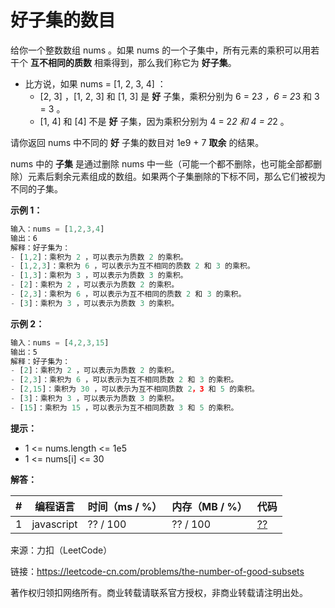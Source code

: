 # 好子集的数目

给你一个整数数组 nums 。如果 nums 的一个子集中，所有元素的乘积可以用若干个 **互不相同的质数** 相乘得到，那么我们称它为 **好子集**。

- 比方说，如果 nums = [1, 2, 3, 4] ：
  - [2, 3] ，[1, 2, 3] 和 [1, 3] 是 **好** 子集，乘积分别为 6 = 2*3 ，6 = 2*3 和 3 = 3 。
  - [1, 4] 和 [4] 不是 **好** 子集，因为乘积分别为 4 = 2*2 和 4 = 2*2 。

请你返回 nums 中不同的 **好** 子集的数目对 1e9 + 7 **取余** 的结果。

nums 中的 **子集** 是通过删除 nums 中一些（可能一个都不删除，也可能全部都删除）元素后剩余元素组成的数组。如果两个子集删除的下标不同，那么它们被视为不同的子集。

**示例 1：**

``` javascript
输入：nums = [1,2,3,4]
输出：6
解释：好子集为：
- [1,2]：乘积为 2 ，可以表示为质数 2 的乘积。
- [1,2,3]：乘积为 6 ，可以表示为互不相同的质数 2 和 3 的乘积。
- [1,3]：乘积为 3 ，可以表示为质数 3 的乘积。
- [2]：乘积为 2 ，可以表示为质数 2 的乘积。
- [2,3]：乘积为 6 ，可以表示为互不相同的质数 2 和 3 的乘积。
- [3]：乘积为 3 ，可以表示为质数 3 的乘积。
```

**示例 2：**

``` javascript
输入：nums = [4,2,3,15]
输出：5
解释：好子集为：
- [2]：乘积为 2 ，可以表示为质数 2 的乘积。
- [2,3]：乘积为 6 ，可以表示为互不相同质数 2 和 3 的乘积。
- [2,15]：乘积为 30 ，可以表示为互不相同质数 2，3 和 5 的乘积。
- [3]：乘积为 3 ，可以表示为质数 3 的乘积。
- [15]：乘积为 15 ，可以表示为互不相同质数 3 和 5 的乘积。
```

**提示：**

- 1 <= nums.length <= 1e5
- 1 <= nums[i] <= 30

**解答：**

**#**|**编程语言**|**时间（ms / %）**|**内存（MB / %）**|**代码**
--|--|--|--|--
1|javascript|?? / 100|?? / 100|[??](./javascript/ac_v1.js)

来源：力扣（LeetCode）

链接：https://leetcode-cn.com/problems/the-number-of-good-subsets

著作权归领扣网络所有。商业转载请联系官方授权，非商业转载请注明出处。
